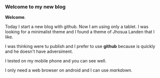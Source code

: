 ### Welcome to my new blog

**Welcome**.

Today I start a new blog with github. Now I am using only a tablet. I was looking for a minimalist theme and I found a 
theme of Jhosua Landen that I like.

I was thinking were tu publish and I prefer to use **github** because is quickly and he doesn't have adversiment.

I tested on my mobile phone and you can see well.

I only need a web browser on android and I can use *markdown*.

